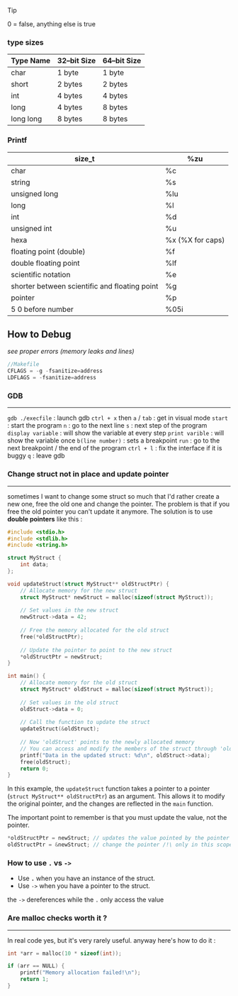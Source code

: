 
> [!tip] 
0 = false, anything else is true

### type sizes

|Type Name|32–bit Size|64–bit Size|
|:--|:--|:--|
|char|1 byte|1 byte|
|short|2 bytes|2 bytes|
|int|4 bytes|4 bytes|
|long|4 bytes|8 bytes|
|long long|8 bytes|8 bytes|

### Printf

| size_t | %zu |
| --- | --- |
| char | %c |
| string | %s |
| unsigned long | %lu |
| long | %l |
| int | %d |
| unsigned int | %u |
| hexa | %x (%X for caps) |
| floating point (double) | %f |
| double floating point | %lf |
| scientific notation | %e |
| shorter between scientific and floating point | %g |
| pointer | %p |
| 5 0 before number | %05i |



## How to Debug

*see proper errors (memory leaks and lines)*
```c
//Makefile 
CFLAGS = -g -fsanitize=address 
LDFLAGS = -fsanitize=address
```

### GDB
---
`gdb ./execfile` : launch gdb
`ctrl + x` then `a` / `tab` : get in visual mode
`start` : start the program
`n` : go to the next line
`s` : next step of the program
`display variable` : will show the variable at every step
`print varible` : will show the variable once
`b(line number)` : sets a breakpoint
`run` : go to the next breakpoint / the end of the program
`ctrl + l` : fix the interface if it is buggy
`q` : leave gdb


### Change struct not in place and update pointer
---
sometimes I want to change some struct so much that I'd rather create a new one, free the old one and change the pointer. The problem is that if you free the old pointer you can't update it anymore. The solution is to use **double pointers** like this :
```c
#include <stdio.h>
#include <stdlib.h>
#include <string.h>

struct MyStruct {
    int data;
};

void updateStruct(struct MyStruct** oldStructPtr) {
    // Allocate memory for the new struct
    struct MyStruct* newStruct = malloc(sizeof(struct MyStruct));
    
    // Set values in the new struct
    newStruct->data = 42;
    
    // Free the memory allocated for the old struct
    free(*oldStructPtr);
    
    // Update the pointer to point to the new struct
    *oldStructPtr = newStruct;
}

int main() {
    // Allocate memory for the old struct
    struct MyStruct* oldStruct = malloc(sizeof(struct MyStruct));
    
    // Set values in the old struct
    oldStruct->data = 0;  
    
    // Call the function to update the struct
    updateStruct(&oldStruct);
    
    // Now 'oldStruct' points to the newly allocated memory
    // You can access and modify the members of the struct through 'oldStruct'
    printf("Data in the updated struct: %d\n", oldStruct->data);
    free(oldStruct);
    return 0;
}
```

In this example, the `updateStruct` function takes a pointer to a pointer (`struct MyStruct** oldStructPtr`) as an argument. This allows it to modify the original pointer, and the changes are reflected in the `main` function.

The important point to remember is that you must update the value, not the pointer.
```c
*oldStructPtr = newStruct; // updates the value pointed by the pointer
oldStructPtr = &newStruct; // change the pointer /!\ only in this scope
```

### How to use ```.``` vs ```->```

- Use **`.`** when you have an instance of the struct.
- Use `->` when you have a pointer to the struct.

the `->` dereferences while the `.` only access the value


### Are malloc checks worth it ?
---
In real code yes, but it's very rarely useful. anyway here's how to do it :
```c
int *arr = malloc(10 * sizeof(int)); 

if (arr == NULL) { 
	printf("Memory allocation failed!\n");
	return 1; 
}
```